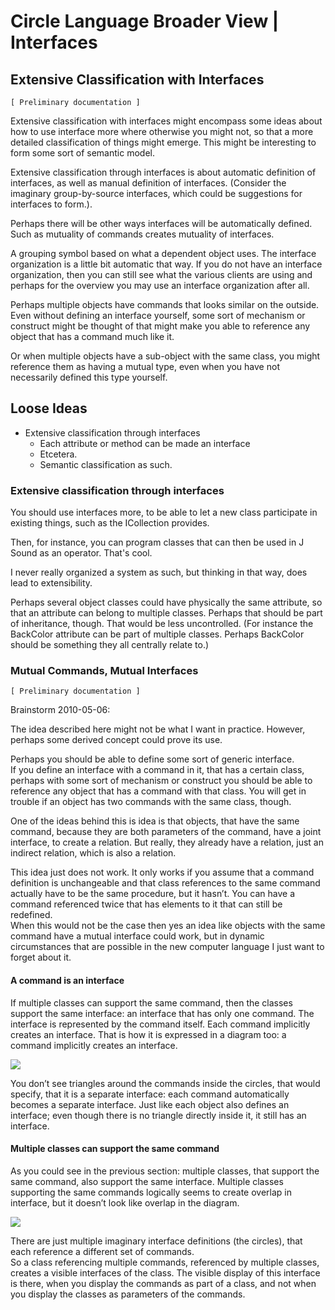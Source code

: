 ﻿Circle Language Broader View | Interfaces
=============================================

Extensive Classification with Interfaces
----------------------------------------

`[ Preliminary documentation ]`

Extensive classification with interfaces might encompass some ideas about how to use interface more where otherwise you might not, so that a more detailed classification of things might emerge. This might be interesting to form some sort of semantic model.

Extensive classification through interfaces is about automatic definition of interfaces, as well as manual definition of interfaces. (Consider the imaginary group-by-source interfaces, which could be suggestions for interfaces to form.).

Perhaps there will be other ways interfaces will be automatically defined.  
Such as mutuality of commands creates mutuality of interfaces.

A grouping symbol based on what a dependent object uses. The interface organization is a little bit automatic that way. If you do not have an interface organization, then you can still see what the various clients are using and perhaps for the overview you may use an interface organization after all.

Perhaps multiple objects have commands that looks similar on the outside. Even without defining an interface yourself, some sort of mechanism or construct might be thought of that might make you able to reference any object that has a command much like it.

Or when multiple objects have a sub-object with the same class, you might reference them as having a mutual type, even when you have not necessarily defined this type yourself.

## Loose Ideas

- Extensive classification through interfaces
    - Each attribute or method can be made an interface 
    - Etcetera.
    - Semantic classification as such.

### Extensive classification through interfaces

You should use interfaces more, to be able to let a new class participate in existing things, such as the ICollection provides.

Then, for instance, you can program classes that can then be used in J Sound as an operator. That's cool.

I never really organized a system as such, but thinking in that way, does lead to extensibility.

Perhaps several object classes could have physically the same attribute, so that an attribute can belong to multiple classes. Perhaps that should be part of inheritance, though. That would be less uncontrolled. (For instance the BackColor attribute can be part of multiple classes. Perhaps BackColor should be something they all centrally relate to.)

### Mutual Commands, Mutual Interfaces

`[ Preliminary documentation ]`

Brainstorm 2010-05-06:

The idea described here might not be what I want in practice. However, perhaps some derived concept could prove its use.

Perhaps you should be able to define some sort of generic interface.  
If you define an interface with a command in it, that has a certain class, perhaps with some sort of mechanism or construct you should be able to reference any object that has a command with that class. You will get in trouble if an object has two commands with the same class, though.

One of the ideas behind this is idea is that objects, that have the same command, because they are both parameters of the command, have a joint interface, to create a relation. But really, they already have a relation, just an indirect relation, which is also a relation.

This idea just does not work. It only works if you assume that a command definition is unchangeable and that class references to the same command actually have to be the same procedure, but it hasn’t. You can have a command referenced twice that has elements to it that can still be redefined.  
When this would not be the case then yes an idea like objects with the same command have a mutual interface could work, but in dynamic circumstances that are possible in the new computer language I just want to forget about it.

#### A command is an interface

If multiple classes can support the same command, then the classes support the same interface: an interface that has only one command. The interface is represented by the command itself. Each command implicitly creates an interface. That is how it is expressed in a diagram too: a command implicitly creates an interface.

![](images/21.%20Mutual%20Commands,%20Mutual%20Interfaces%20(Unfinished).001.png)

You don’t see triangles around the commands inside the circles, that would specify, that it is a separate interface: each command automatically becomes a separate interface. Just like each object also defines an interface; even though there is no triangle directly inside it, it still has an interface.

#### Multiple classes can support the same command

As you could see in the previous section: multiple classes, that support the same command, also support the same interface. Multiple classes supporting the same commands logically seems to create overlap in interface, but it doesn’t look like overlap in the diagram.

![](images/21.%20Mutual%20Commands,%20Mutual%20Interfaces%20(Unfinished).002.png)

There are just multiple imaginary interface definitions (the circles), that each reference a different set of commands.  
So a class referencing multiple commands, referenced by multiple classes, creates a visible interfaces of the class. The visible display of this interface is there, when you display the commands as part of a class, and not when you display the classes as parameters of the commands.